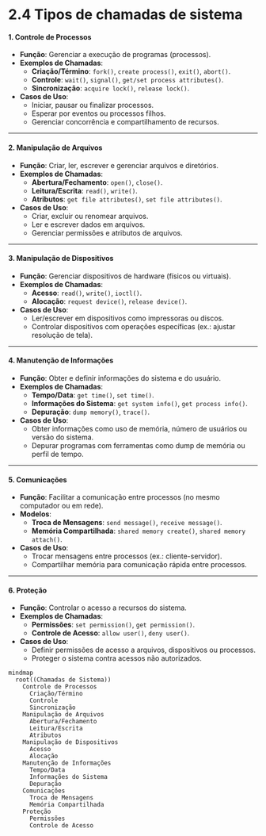 # 2.4 Tipos de chamadas de sistema

#### **1. Controle de Processos**
- **Função**: Gerenciar a execução de programas (processos).
- **Exemplos de Chamadas**:
  - **Criação/Término**: `fork()`, `create process()`, `exit()`, `abort()`.
  - **Controle**: `wait()`, `signal()`, `get/set process attributes()`.
  - **Sincronização**: `acquire lock()`, `release lock()`.
- **Casos de Uso**:
  - Iniciar, pausar ou finalizar processos.
  - Esperar por eventos ou processos filhos.
  - Gerenciar concorrência e compartilhamento de recursos.

---

#### **2. Manipulação de Arquivos**
- **Função**: Criar, ler, escrever e gerenciar arquivos e diretórios.
- **Exemplos de Chamadas**:
  - **Abertura/Fechamento**: `open()`, `close()`.
  - **Leitura/Escrita**: `read()`, `write()`.
  - **Atributos**: `get file attributes()`, `set file attributes()`.
- **Casos de Uso**:
  - Criar, excluir ou renomear arquivos.
  - Ler e escrever dados em arquivos.
  - Gerenciar permissões e atributos de arquivos.

---

#### **3. Manipulação de Dispositivos**
- **Função**: Gerenciar dispositivos de hardware (físicos ou virtuais).
- **Exemplos de Chamadas**:
  - **Acesso**: `read()`, `write()`, `ioctl()`.
  - **Alocação**: `request device()`, `release device()`.
- **Casos de Uso**:
  - Ler/escrever em dispositivos como impressoras ou discos.
  - Controlar dispositivos com operações específicas (ex.: ajustar resolução de tela).

---

#### **4. Manutenção de Informações**
- **Função**: Obter e definir informações do sistema e do usuário.
- **Exemplos de Chamadas**:
  - **Tempo/Data**: `get time()`, `set time()`.
  - **Informações do Sistema**: `get system info()`, `get process info()`.
  - **Depuração**: `dump memory()`, `trace()`.
- **Casos de Uso**:
  - Obter informações como uso de memória, número de usuários ou versão do sistema.
  - Depurar programas com ferramentas como dump de memória ou perfil de tempo.

---

#### **5. Comunicações**
- **Função**: Facilitar a comunicação entre processos (no mesmo computador ou em rede).
- **Modelos**:
  - **Troca de Mensagens**: `send message()`, `receive message()`.
  - **Memória Compartilhada**: `shared memory create()`, `shared memory attach()`.
- **Casos de Uso**:
  - Trocar mensagens entre processos (ex.: cliente-servidor).
  - Compartilhar memória para comunicação rápida entre processos.

---

#### **6. Proteção**
- **Função**: Controlar o acesso a recursos do sistema.
- **Exemplos de Chamadas**:
  - **Permissões**: `set permission()`, `get permission()`.
  - **Controle de Acesso**: `allow user()`, `deny user()`.
- **Casos de Uso**:
  - Definir permissões de acesso a arquivos, dispositivos ou processos.
  - Proteger o sistema contra acessos não autorizados.

```mermaid
mindmap
  root((Chamadas de Sistema))
    Controle de Processos
      Criação/Término
      Controle
      Sincronização
    Manipulação de Arquivos
      Abertura/Fechamento
      Leitura/Escrita
      Atributos
    Manipulação de Dispositivos
      Acesso
      Alocação
    Manutenção de Informações
      Tempo/Data
      Informações do Sistema
      Depuração
    Comunicações
      Troca de Mensagens
      Memória Compartilhada
    Proteção
      Permissões
      Controle de Acesso
```
